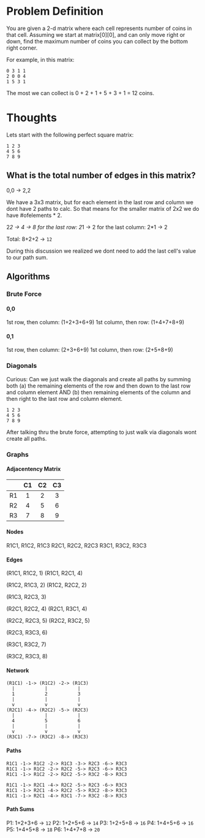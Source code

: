 # Problem Definition

You are given a 2-d matrix where each cell represents number of coins in that cell. Assuming we start at matrix[0][0], and can only move right or down, find the maximum number of coins you can collect by the bottom right corner.

For example, in this matrix:

```
0 3 1 1
2 0 0 4
1 5 3 1
```

The most we can collect is 0 + 2 + 1 + 5 + 3 + 1 = 12 coins.

# Thoughts

Lets start with the following perfect square matrix:

```
1 2 3
4 5 6
7 8 9
```

## What is the total number of edges in this matrix?

0,0 -> 2,2

We have a 3x3 matrix, but for each element in the last row and column we dont
have 2 paths to calc. So that means for the smaller matrix of 2x2 we do have #ofelements * 2.

2*2 -> 4 -> 8
for the last row: 2*1 -> 2
for the last column: 2*1 -> 2

Total: 8+2+2 -> `12`

During this discussion we realized we dont need to add the last cell's value to our path sum.

## Algorithms

### Brute Force

#### 0,0

1st row, then column: (1+2+3+6+9) 
1st column, then row: (1+4+7+8+9)

#### 0,1

1st row, then column: (2+3+6+9)
1st column, then row: (2+5+8+9)

### Diagonals

Curious: Can we just walk the diagonals and create all paths by summing both (a) the remaining
elements of the row and then down to the last row and column element AND (b) then remaining
elements of the column and then right to the last row and column element.

```
1 2 3
4 5 6
7 8 9
```

After talking thru the brute force, attempting to just walk via diagonals wont create all paths.

### Graphs

#### Adjacentency Matrix

|    | C1 | C2 | C3 |
|:--:|:--:|:--:|:--:|
| R1 | 1  | 2  | 3  |
| R2 | 4  | 5  | 6  |
| R3 | 7  | 8  | 9  |

#### Nodes

R1C1, R1C2, R1C3
R2C1, R2C2, R2C3
R3C1, R3C2, R3C3


#### Edges

(R1C1, R1C2, 1)
(R1C1, R2C1, 4)

(R1C2, R1C3, 2)
(R1C2, R2C2, 2)

(R1C3, R2C3, 3)

(R2C1, R2C2, 4)
(R2C1, R3C1, 4)

(R2C2, R2C3, 5)
(R2C2, R3C2, 5)

(R2C3, R3C3, 6)

(R3C1, R3C2, 7)

(R3C2, R3C3, 8)

#### Network

```
(R1C1) -1-> (R1C2) -2-> (R1C3)
  |           |           |
  1           2           3
  |           |           |
  v           v           v
(R2C1) -4-> (R2C2) -5-> (R2C3)
  |           |           |
  4           5           6
  |           |           |
  v           v           v
(R3C1) -7-> (R3C2) -8-> (R3C3)
```

#### Paths

```
R1C1 -1-> R1C2 -2-> R1C3 -3-> R2C3 -6-> R3C3
R1C1 -1-> R1C2 -2-> R2C2 -5-> R2C3 -6-> R3C3
R1C1 -1-> R1C2 -2-> R2C2 -5-> R3C2 -8-> R3C3

R1C1 -1-> R2C1 -4-> R2C2 -5-> R2C3 -6-> R3C3
R1C1 -1-> R2C1 -4-> R2C2 -5-> R3C2 -8-> R3C3
R1C1 -1-> R2C1 -4-> R3C1 -7-> R3C2 -8-> R3C3
```

#### Path Sums

P1: 1+2+3+6 -> `12`
P2: 1+2+5+6 -> `14`
P3: 1+2+5+8 -> `16`
P4: 1+4+5+6 -> `16`
P5: 1+4+5+8 -> `18`
P6: 1+4+7+8 -> `20`
